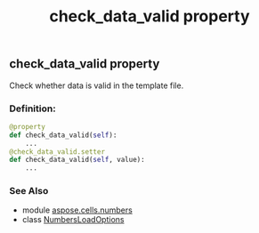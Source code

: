﻿---
title: check_data_valid property
second_title: Aspose.Cells for Python via .NET API References
description: 
type: docs
weight: 60
url: /aspose.cells.numbers/numbersloadoptions/check_data_valid/
is_root: false
---

## check_data_valid property


Check whether data is valid in the template file.
### Definition:
```python
@property
def check_data_valid(self):
    ...
@check_data_valid.setter
def check_data_valid(self, value):
    ...
```

### See Also
* module [aspose.cells.numbers](../../)
* class [NumbersLoadOptions](/cells/python-net/aspose.cells.numbers/numbersloadoptions)
